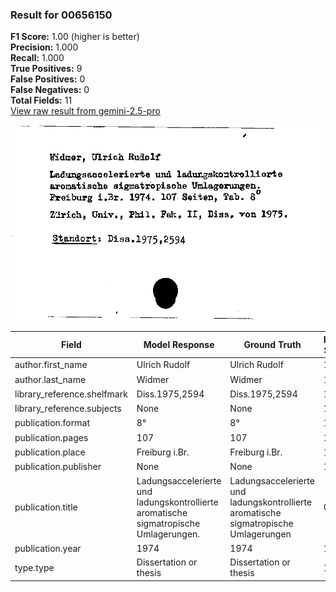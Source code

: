### Result for 00656150
**F1 Score:** 1.00 (higher is better)<br>**Precision:** 1.000<br>**Recall:** 1.000<br>**True Positives:** 9<br>**False Positives:** 0<br>**False Negatives:** 0<br>**Total Fields:** 11<br>[View raw result from gemini-2.5-pro](https://github.com/RISE-UNIBAS/humanities_data_benchmark/blob/main/results/2025-09-02/T0155/request_T0155_00656150.json)

<img src="https://github.com/RISE-UNIBAS/humanities_data_benchmark/blob/main/benchmarks/zettelkatalog/images/00656150.jpg?raw=true" alt="00656150" width="600px">

| Field | Model Response | Ground Truth | Fuzzy Score | Match |
|-------|----------------|--------------|-------------|-------|
| author.first_name | Ulrich Rudolf | Ulrich Rudolf | 1.000 | ✅ |
| author.last_name | Widmer | Widmer | 1.000 | ✅ |
| library_reference.shelfmark | Diss.1975,2594 | Diss.1975,2594 | 1.000 | ✅ |
| library_reference.subjects | None | None | 1.000 | ✅ |
| publication.format | 8° | 8° | 1.000 | ✅ |
| publication.pages | 107 | 107 | 1.000 | ✅ |
| publication.place | Freiburg i.Br. | Freiburg i.Br. | 1.000 | ✅ |
| publication.publisher | None | None | 1.000 | ✅ |
| publication.title | Ladungsaccelerierte und ladungskontrollierte aromatische sigmatropische Umlagerungen. | Ladungsaccelerierte und ladungskontrollierte aromatische sigmatropische Umlagerungen | 0.994 | ✅ |
| publication.year | 1974 | 1974 | 1.000 | ✅ |
| type.type | Dissertation or thesis | Dissertation or thesis | 1.000 | ✅ |
